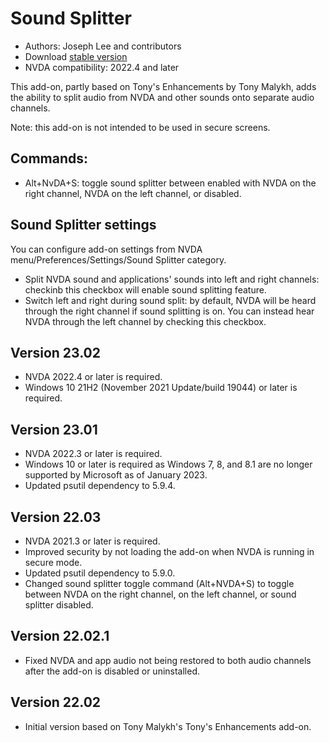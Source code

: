 # Sound Splitter

* Authors: Joseph Lee and contributors
* Download [stable version][1]
* NVDA compatibility: 2022.4 and later

This add-on, partly based on Tony's Enhancements by Tony Malykh, adds the ability to split audio from NVDA and other sounds onto separate audio channels.

Note: this add-on is not intended to be used in secure screens.

## Commands:

* Alt+NvDA+S: toggle sound splitter between enabled with NVDA on the right channel, NVDA on the left channel, or disabled.

## Sound Splitter settings

You can configure add-on settings from NVDA menu/Preferences/Settings/Sound Splitter category.

* Split NVDA sound and applications' sounds into left and right channels: checkinb this checkbox will enable sound splitting feature.
* Switch left and right during sound split: by default, NVDA will be heard through the right channel if sound splitting is on. You can instead hear NVDA through the left channel by checking this checkbox.

## Version 23.02

* NVDA 2022.4 or later is required.
* Windows 10 21H2 (November 2021 Update/build 19044) or later is required.

## Version 23.01

* NVDA 2022.3 or later is required.
* Windows 10 or later is required as Windows 7, 8, and 8.1 are no longer supported by Microsoft as of January 2023.
* Updated psutil dependency to 5.9.4.

## Version 22.03

* NVDA 2021.3 or later is required.
* Improved security by not loading the add-on when NVDA is running in secure mode.
* Updated psutil dependency to 5.9.0.
* Changed sound splitter toggle command (Alt+NVDA+S) to toggle between NVDA on the right channel, on the left channel, or sound splitter disabled.

## Version 22.02.1

* Fixed NVDA and app audio not being restored to both audio channels after the add-on is disabled or uninstalled.

## Version 22.02

* Initial version based on Tony Malykh's Tony's Enhancements add-on.

[1]: https://addons.nvda-project.org/files/get.php?file=soundSplitter
